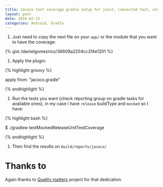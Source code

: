 ```yaml
---
title: Jacoco test coverage gradle setup for junit, connected test, etc... 
layout: post
date: 2016-02-15
categories: Android, Gradle
---
```


1. Just need to copy the next file on your `app/` or the module that you want to have the coverage:

{% gist /danielgomezrico/36609a2204cc2f4e1201 %}

1. Apply the plugin:

{% highlight groovy %}

apply from: "jacoco.gradle"

{% endhighlight %}

1. Run the tests you want (check reporting group on gradle tasks for available ones), in my case I have `release` buildType
   and `mocked` so I have:

{% highlight bash %}

$ ./gradlew testMockedReleaseUnitTestCoverage

{% endhighlight %}

1. Then find the results on `build/reports/jacoco/`


# Thanks to 

Again thanks to  [Quality matters](https://github.com/artem-zinnatullin/qualitymatters) project for that dedication.